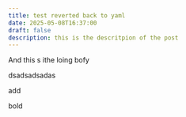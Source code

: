 ```yaml
---
title: test reverted back to yaml
date: 2025-05-08T16:37:00
draft: false
description: this is the descritpion of the post
---
```

And this s ithe loing bofy


dsadsadsadas

add

bold
